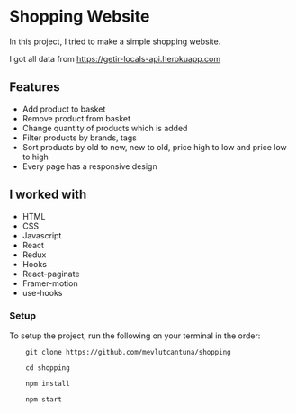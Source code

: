 # Shopping Website

In this project, I tried to make a simple shopping website.

I got all data from https://getir-locals-api.herokuapp.com


Features
-
- Add product to basket
- Remove product from basket
- Change quantity of products which is added
- Filter products by brands, tags
- Sort products by old to new, new to old, price high to low and price low to high
- Every page has a responsive design

I worked with
- 
- HTML
- CSS
- Javascript
- React
- Redux 
- Hooks
- React-paginate
- Framer-motion
- use-hooks


### Setup

To setup the project, run the following on your terminal in the order:

```
    git clone https://github.com/mevlutcantuna/shopping
```
 
```
    cd shopping
```
```
    npm install
``` 
```
    npm start
